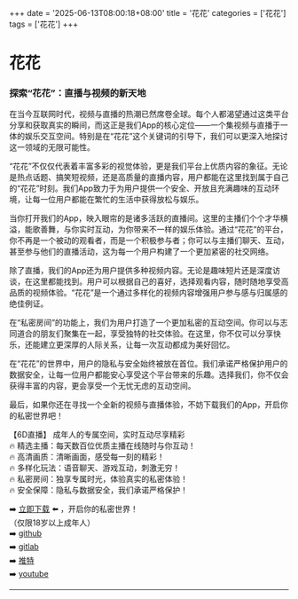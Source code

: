 +++
date = '2025-06-13T08:00:18+08:00'
title = '花花'
categories = ['花花']
tags = ['花花']
+++

# 花花

### 探索“花花”：直播与视频的新天地

在当今互联网时代，视频与直播的热潮已然席卷全球。每个人都渴望通过这类平台分享和获取真实的瞬间，而这正是我们App的核心定位——一个集视频与直播于一体的娱乐交互空间。特别是在“花花”这个关键词的引导下，我们可以更深入地探讨这一领域的无限可能性。

“花花”不仅仅代表着丰富多彩的视觉体验，更是我们平台上优质内容的象征。无论是热点话题、搞笑短视频，还是高质量的直播内容，用户都能在这里找到属于自己的“花花”时刻。我们App致力于为用户提供一个安全、开放且充满趣味的互动环境，让每一位用户都能在繁忙的生活中获得放松与娱乐。

当你打开我们的App，映入眼帘的是诸多活跃的直播间。这里的主播们个个才华横溢，能歌善舞，与你实时互动，为你带来不一样的娱乐体验。通过“花花”的平台，你不再是一个被动的观看者，而是一个积极参与者；你可以与主播们聊天、互动，甚至参与他们的直播活动，这为每一个用户构建了一个更加紧密的社交网络。

除了直播，我们的App还为用户提供多种视频内容。无论是趣味短片还是深度访谈，在这里都能找到。用户可以根据自己的喜好，选择观看内容，随时随地享受高品质的视频体验。“花花”是一个通过多样化的视频内容增强用户参与感与归属感的绝佳例证。

在“私密房间”的功能上，我们为用户打造了一个更加私密的互动空间。你可以与志同道合的朋友们聚集在一起，享受独特的社交体验。在这里，你不仅可以分享快乐，还能建立更深厚的人际关系，让每一次互动都成为美好回忆。

在“花花”的世界中，用户的隐私与安全始终被放在首位。我们承诺严格保护用户的数据安全，让每一位用户都能安心享受这个平台带来的乐趣。选择我们，你不仅会获得丰富的内容，更会享受一个无忧无虑的互动空间。

最后，如果你还在寻找一个全新的视频与直播体验，不妨下载我们的App，开启你的私密世界吧！

【6D直播】
成年人的专属空间，实时互动尽享精彩  
🔥 精选主播：每天数百位优质主播在线随时与你互动！  
🔥 高清画质：清晰画面，感受每一刻的精彩！  
🔥 多样化玩法：语音聊天、游戏互动，刺激无穷！  
🔥 私密房间：独享专属时光，体验真实的私密体验！  
🔥 安全保障：隐私与数据安全，我们承诺严格保护！  

➡️ [立即下载](https://down123.s3.ap-east-1.amazonaws.com/down/down.html?channelCode=blog) ⬅️ ，开启你的私密世界！  
（仅限18岁以上成年人）  
➡️ [github](https://aldult-live.github.io/)  
➡️ [gitlab](https://seo-09598d.gitlab.io/)  
➡️ [推特](https://x.com/wegame33)  
➡️ [youtube](https://www.youtube.com/@6Dlive)  

---
